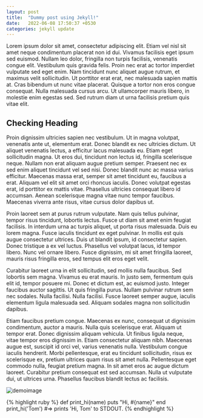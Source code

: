 ```yaml
---
layout: post
title:  "Dummy post using Jekyll!"
date:   2022-06-08 17:50:37 +0530
categories: jekyll update
---
```


Lorem ipsum dolor sit amet, consectetur adipiscing elit. Etiam vel nisl sit amet neque condimentum placerat non id dui. Vivamus facilisis eget ipsum sed euismod. Nullam leo dolor, fringilla non turpis facilisis, venenatis congue elit. Vestibulum quis gravida felis. Proin nec erat ac tortor imperdiet vulputate sed eget enim. Nam tincidunt nunc aliquet augue rutrum, et maximus velit sollicitudin. Ut porttitor erat erat, nec malesuada sapien mattis at. Cras bibendum ut nunc vitae placerat. Quisque a tortor non eros congue consequat. Nulla malesuada cursus arcu. Ut ullamcorper mauris libero, in molestie enim egestas sed. Sed rutrum diam ut urna facilisis pretium quis vitae elit.


## Checking Heading


Proin dignissim ultricies sapien nec vestibulum. Ut in magna volutpat, venenatis ante ut, elementum erat. Donec blandit ex nec ultricies dictum. Ut aliquet venenatis lectus, a efficitur lacus malesuada eu. Etiam eget sollicitudin magna. Ut eros dui, tincidunt non lectus id, fringilla scelerisque neque. Nullam non erat aliquam augue pretium semper. Praesent nec ex sed enim aliquet tincidunt vel sed nisi. Donec blandit nunc ac massa varius efficitur. Maecenas massa erat, semper sit amet tincidunt eu, faucibus a erat. Aliquam vel elit sit amet orci rhoncus iaculis. Donec volutpat egestas erat, id porttitor ex mattis vitae. Phasellus ultricies consequat libero id accumsan. Aenean scelerisque magna vitae nunc tempor faucibus. Maecenas viverra ante risus, vitae cursus dolor dapibus ut.

Proin laoreet sem at purus rutrum vulputate. Nam quis tellus pulvinar, tempor risus tincidunt, lobortis lectus. Fusce ut diam sit amet enim feugiat facilisis. In interdum urna ac turpis aliquet, ut porta risus malesuada. Duis eu lorem magna. Fusce iaculis tincidunt ex eget pulvinar. In mollis est quis augue consectetur ultrices. Duis ut blandit ipsum, id consectetur sapien. Donec tristique a ex vel luctus. Phasellus vel volutpat lacus, id tempor libero. Nunc vel ornare libero. Fusce dignissim, mi sit amet fringilla laoreet, mauris risus fringilla eros, sed tempus elit eros eget velit.

Curabitur laoreet urna in elit sollicitudin, sed mollis nulla faucibus. Sed lobortis sem magna. Vivamus eu erat mauris. In justo sem, fermentum quis elit id, tempor posuere mi. Donec et dictum est, ac euismod justo. Integer faucibus auctor sagittis. Ut quis fringilla purus. Nullam pulvinar rutrum sem nec sodales. Nulla facilisi. Nulla facilisi. Fusce laoreet semper augue, iaculis elementum ligula malesuada sed. Aliquam sodales magna non sollicitudin dapibus.

Etiam faucibus pretium congue. Maecenas ex nunc, consequat ut dignissim condimentum, auctor a mauris. Nulla quis scelerisque erat. Aliquam ut tempor erat. Donec dignissim aliquam vehicula. Ut finibus ligula neque, vitae tempor eros dignissim in. Etiam consectetur aliquam nibh. Maecenas augue est, suscipit id orci vel, varius venenatis nulla. Vestibulum congue iaculis hendrerit. Morbi pellentesque, erat eu tincidunt sollicitudin, risus ex scelerisque ex, pretium ultrices quam risus sit amet nulla. Pellentesque eget commodo nulla, feugiat pretium magna. In sit amet eros ac augue dictum laoreet. Curabitur pretium consequat est sed accumsan. Nulla ut vulputate dui, ut ultrices urna. Phasellus faucibus blandit lectus ac facilisis.

![demoimage](https://hixonrails.com/wp-content/uploads/ruby-on-rails-active-storage-google-cloud-platform-aws-microsoft-azure-facebook.png)

{% highlight ruby %}
def print_hi(name)
  puts "Hi, #{name}"
end
print_hi('Tom')
#=> prints 'Hi, Tom' to STDOUT.
{% endhighlight %}